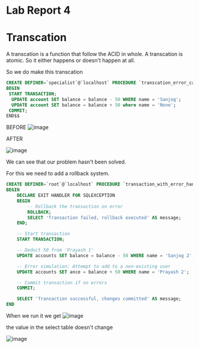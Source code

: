 # Lab Report 4

# Transcation

A transcation is a function that follow the ACID in whole. A transcation is atomic. So it either happens or doesn't happen at all.

So we do make this transcation
```sql
CREATE DEFINER=`specialist`@`localhost` PROCEDURE `transcation_error_case`()
BEGIN
 START TRANSACTION;
  UPDATE account SET balance = balance - 50 WHERE name = 'Sanjog';
  UPDATE account SET balance = balance + 50 where name = 'None';
 COMMIT;
END$$
```
BEFORE
![image](https://github.com/user-attachments/assets/839718fa-0264-48f8-b54e-78db2c098ae2)

AFTER

![image](https://github.com/user-attachments/assets/fd09ff31-4560-4974-b958-8e68a2a33901)

We can see that our problem hasn't been solved.

For this we need to add a rollback system.

```sql
CREATE DEFINER=`root`@`localhost` PROCEDURE `transaction_with_error_handling`()
BEGIN
    DECLARE EXIT HANDLER FOR SQLEXCEPTION
    BEGIN
        -- Rollback the transaction on error
        ROLLBACK;
        SELECT 'Transaction failed, rollback executed' AS message;
    END;

    -- Start transaction
    START TRANSACTION;

    -- Deduct 50 from 'Prayash 1'
    UPDATE accounts SET balance = balance - 50 WHERE name = 'Sanjog 2';

    -- Error simulation: Attempt to add to a non-existing user
    UPDATE accounts SET ance = balance + 50 WHERE name = 'Prayash 2';

    -- Commit transaction if no errors
    COMMIT;

    SELECT 'Transaction successful, changes committed' AS message;
END
```

When we run it we get
![image](https://github.com/user-attachments/assets/2d524b02-b513-4b90-8240-9bea574128b3)

the value in the select table doesn't change

![image](https://github.com/user-attachments/assets/fd09ff31-4560-4974-b958-8e68a2a33901)
